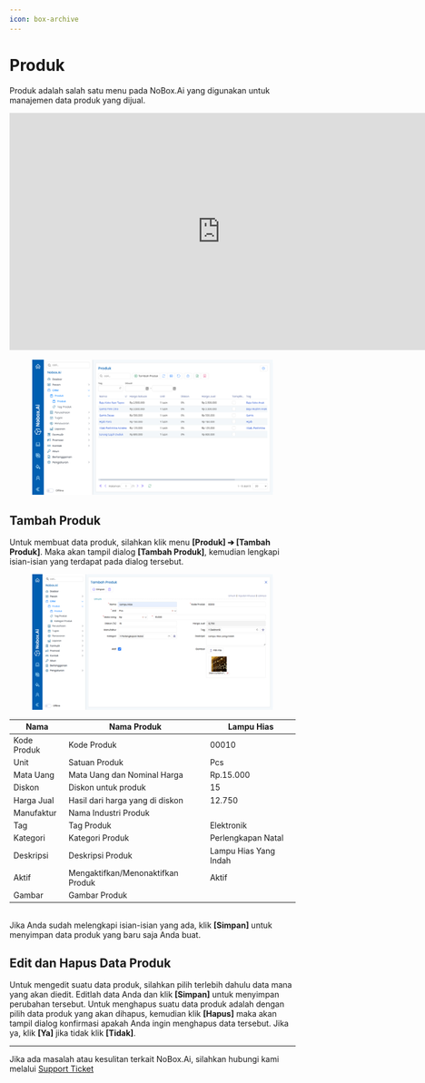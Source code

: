 ```yaml
---
icon: box-archive
---
```


# Produk

Produk adalah salah satu menu pada NoBox.Ai yang digunakan untuk manajemen data produk yang dijual.


<iframe width="742" height="418" src="https://www.youtube.com/embed/DIHmqinxNEc" title="Pengenalan Tampilan NoBox" frameborder="0" allow="accelerometer; autoplay; clipboard-write; encrypted-media; gyroscope; picture-in-picture; web-share" referrerpolicy="strict-origin-when-cross-origin" allowfullscreen></iframe>


<figure><img src="../../.gitbook/assets/Produk.png" alt=""><figcaption></figcaption></figure>

## **Tambah Produk**

Untuk membuat data produk, silahkan klik menu **\[Produk] ➔ \[Tambah Produk]**. Maka akan tampil dialog **\[Tambah Produk]**, kemudian lengkapi isian-isian yang terdapat pada dialog tersebut.

<figure><img src="../../.gitbook/assets/Tambah Produk (1).png" alt=""><figcaption></figcaption></figure>

| Nama        | Nama Produk                       | Lampu Hias            |
| ----------- | --------------------------------- | --------------------- |
| Kode Produk | Kode Produk                       | 00010                 |
| Unit        | Satuan Produk                     | Pcs                   |
| Mata Uang   | Mata Uang dan Nominal Harga       | Rp.15.000             |
| Diskon      | Diskon untuk produk               | 15                    |
| Harga Jual  | Hasil dari harga yang di diskon   | 12.750                |
| Manufaktur  | Nama Industri Produk              |                       |
| Tag         | Tag Produk                        | Elektronik            |
| Kategori    | Kategori Produk                   | Perlengkapan Natal    |
| Deskripsi   | Deskripsi Produk                  | Lampu Hias Yang Indah |
| Aktif       | Mengaktifkan/Menonaktifkan Produk | Aktif                 |
| Gambar      | Gambar Produk                     |                       |

\
Jika Anda sudah melengkapi isian-isian yang ada, klik **\[Simpan]** untuk menyimpan data produk yang baru saja Anda buat.

## **Edit dan Hapus Data Produk**

Untuk mengedit suatu data produk, silahkan pilih terlebih dahulu data mana yang akan diedit. Editlah data Anda dan klik **\[Simpan]** untuk menyimpan perubahan tersebut. Untuk menghapus suatu data produk adalah dengan pilih data produk yang akan dihapus, kemudian klik **\[Hapus]** maka akan tampil dialog konfirmasi apakah Anda ingin menghapus data tersebut. Jika ya, klik **\[Ya]** jika tidak klik **\[Tidak]**.

***

Jika ada masalah atau kesulitan terkait NoBox.Ai, silahkan hubungi kami melalui [Support Ticket](https://crm.nobox.ai/clients/tickets)
